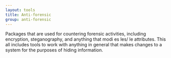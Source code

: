 ```yaml
---
layout: tools
title: Anti-forensic
group: anti-forensic
---
```


Packages that are used for countering forensic activities, including encryption, steganography, and
anything that modi es  les/ le attributes. This all includes tools to work with anything in general
that makes changes to a system for the purposes of hiding information.